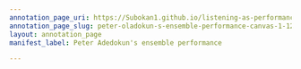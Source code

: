 ```yaml
---
annotation_page_uri: https://Subokan1.github.io/listening-as-performance-sensing-talkingdrum/annotations/peter-oladokun-s-ensemble-performance-canvas-1-121.json
annotation_page_slug: peter-oladokun-s-ensemble-performance-canvas-1-121
layout: annotation_page
manifest_label: Peter Adedokun's ensemble performance

---
```

